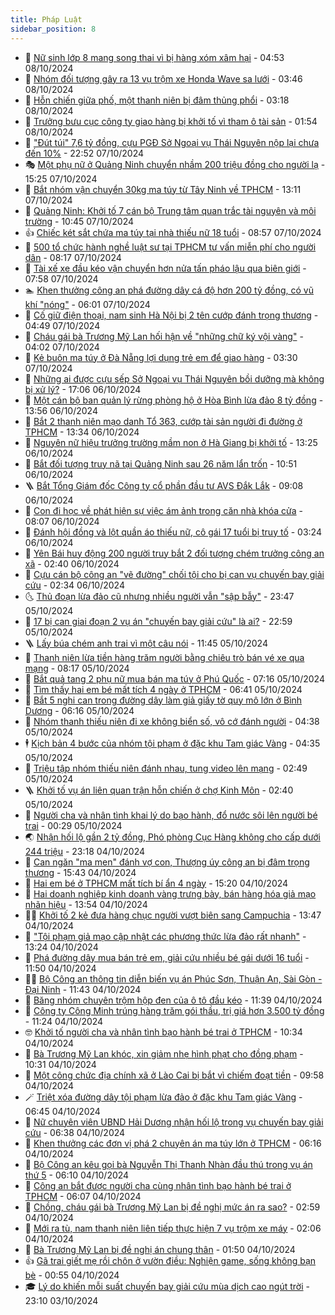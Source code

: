 ```yaml
---
title: Pháp Luật
sidebar_position: 8
---
```


<!-- dantri-phap-luat:START -->
- 🌊 [Nữ sinh lớp 8 mang song thai vì bị hàng xóm xâm hại](https://dantri.com.vn/phap-luat/nu-sinh-lop-8-mang-song-thai-vi-bi-hang-xom-xam-hai-20241008113130536.htm) - 04:53 08/10/2024
- 🐲 [Nhóm đối tượng gây ra 13 vụ trộm xe Honda Wave sa lưới](https://dantri.com.vn/phap-luat/nhom-doi-tuong-gay-ra-13-vu-trom-xe-honda-wave-sa-luoi-20241008102035476.htm) - 03:46 08/10/2024
- 🌁 [Hỗn chiến giữa phố, một thanh niên bị đâm thủng phổi](https://dantri.com.vn/phap-luat/hon-chien-giua-pho-mot-thanh-nien-bi-dam-thung-phoi-20241008100118423.htm) - 03:18 08/10/2024
- 🎃 [Trưởng bưu cục công ty giao hàng bị khởi tố vì tham ô tài sản](https://dantri.com.vn/phap-luat/truong-buu-cuc-cong-ty-giao-hang-bi-khoi-to-vi-tham-o-tai-san-20241008083506402.htm) - 01:54 08/10/2024
- 🦅 [&quot;Đút túi&quot; 7,6 tỷ đồng, cựu PGĐ Sở Ngoại vụ Thái Nguyên nộp lại chưa đến 10%](https://dantri.com.vn/phap-luat/dut-tui-76-ty-dong-cuu-pgd-so-ngoai-vu-thai-nguyen-nop-lai-chua-den-10-20241007235509122.htm) - 22:52 07/10/2024
- 🎭 [Một phụ nữ ở Quảng Ninh chuyển nhầm 200 triệu đồng cho người lạ](https://dantri.com.vn/phap-luat/mot-phu-nu-o-quang-ninh-chuyen-nham-200-trieu-dong-cho-nguoi-la-20241007215013559.htm) - 15:25 07/10/2024
- 🤗 [Bắt nhóm vận chuyển 30kg ma túy từ Tây Ninh về TPHCM](https://dantri.com.vn/phap-luat/bat-nhom-van-chuyen-30kg-ma-tuy-tu-tay-ninh-ve-tphcm-20241007194935315.htm) - 13:11 07/10/2024
- 🚀 [Quảng Ninh: Khởi tố 7 cán bộ Trung tâm quan trắc tài nguyên và môi trường](https://dantri.com.vn/phap-luat/quang-ninh-khoi-to-7-can-bo-trung-tam-quan-trac-tai-nguyen-va-moi-truong-20241007173022882.htm) - 10:45 07/10/2024
- 👍 [Chiếc két sắt chứa ma túy tại nhà thiếu nữ 18 tuổi](https://dantri.com.vn/phap-luat/chiec-ket-sat-chua-ma-tuy-tai-nha-thieu-nu-18-tuoi-20241007152327771.htm) - 08:57 07/10/2024
- 🧐 [500 tổ chức hành nghề luật sư tại TPHCM tư vấn miễn phí cho người dân](https://dantri.com.vn/phap-luat/500-to-chuc-hanh-nghe-luat-su-tai-tphcm-tu-van-mien-phi-cho-nguoi-dan-20241007142019519.htm) - 08:17 07/10/2024
- 🫶 [Tài xế xe đầu kéo vận chuyển hơn nửa tấn pháo lậu qua biên giới](https://dantri.com.vn/phap-luat/tai-xe-xe-dau-keo-van-chuyen-hon-nua-tan-phao-lau-qua-bien-gioi-20241007143840544.htm) - 07:58 07/10/2024
- 🏊 [Khen thưởng công an phá đường dây cá độ hơn 200 tỷ đồng, có vũ khí &quot;nóng&quot;](https://dantri.com.vn/phap-luat/khen-thuong-cong-an-pha-duong-day-ca-do-hon-200-ty-dong-co-vu-khi-nong-20241007122802528.htm) - 06:01 07/10/2024
- 🌋 [Cố giữ điện thoại, nam sinh Hà Nội bị 2 tên cướp đánh trọng thương](https://dantri.com.vn/phap-luat/co-giu-dien-thoai-nam-sinh-ha-noi-bi-2-ten-cuop-danh-trong-thuong-20241007113803332.htm) - 04:49 07/10/2024
- 👹 [Cháu gái bà Trương Mỹ Lan hối hận về &quot;những chữ ký vội vàng&quot;](https://dantri.com.vn/phap-luat/chau-gai-ba-truong-my-lan-hoi-han-ve-nhung-chu-ky-voi-vang-20241007103437083.htm) - 04:02 07/10/2024
- 🫣 [Kẻ buôn ma túy ở Đà Nẵng lợi dụng trẻ em để giao hàng](https://dantri.com.vn/phap-luat/ke-buon-ma-tuy-o-da-nang-loi-dung-tre-em-de-giao-hang-20241007101025237.htm) - 03:30 07/10/2024
- 🎃 [Những ai được cựu sếp Sở Ngoại vụ Thái Nguyên bồi dưỡng mà không bị xử lý?](https://dantri.com.vn/phap-luat/nhung-ai-duoc-cuu-sep-so-ngoai-vu-thai-nguyen-boi-duong-ma-khong-bi-xu-ly-20241006223431105.htm) - 17:06 06/10/2024
- 🌝 [Một cán bộ ban quản lý rừng phòng hộ ở Hòa Bình lừa đảo 8 tỷ đồng](https://dantri.com.vn/phap-luat/mot-can-bo-ban-quan-ly-rung-phong-ho-o-hoa-binh-lua-dao-8-ty-dong-20241006205018359.htm) - 13:56 06/10/2024
- 🚀 [Bắt 2 thanh niên mạo danh Tổ 363, cướp tài sản người đi đường ở TPHCM](https://dantri.com.vn/phap-luat/bat-2-thanh-nien-mao-danh-to-363-cuop-tai-san-nguoi-di-duong-o-tphcm-20241006194754235.htm) - 13:34 06/10/2024
- 🥷 [Nguyên nữ hiệu trưởng trường mầm non ở Hà Giang bị khởi tố](https://dantri.com.vn/phap-luat/nguyen-nu-hieu-truong-truong-mam-non-o-ha-giang-bi-khoi-to-20241006201509409.htm) - 13:25 06/10/2024
- 👺 [Bắt đối tượng truy nã tại Quảng Ninh sau 26 năm lẩn trốn](https://dantri.com.vn/phap-luat/bat-doi-tuong-truy-na-tai-quang-ninh-sau-26-nam-lan-tron-20241006174402793.htm) - 10:51 06/10/2024
- 🪜 [Bắt Tổng Giám đốc Công ty cổ phần đầu tư AVS Đắk Lắk](https://dantri.com.vn/phap-luat/bat-tong-giam-doc-cong-ty-co-phan-dau-tu-avs-dak-lak-20241006153527136.htm) - 09:08 06/10/2024
- 🦄 [Con đi học về phát hiện sự việc ám ảnh trong căn nhà khóa cửa](https://dantri.com.vn/phap-luat/con-di-hoc-ve-phat-hien-su-viec-am-anh-trong-can-nha-khoa-cua-20241006141322586.htm) - 08:07 06/10/2024
- 🦍 [Đánh hội đồng và lột quần áo thiếu nữ, cô gái 17 tuổi bị truy tố](https://dantri.com.vn/phap-luat/danh-hoi-dong-va-lot-quan-ao-thieu-nu-co-gai-17-tuoi-bi-truy-to-20241003201628209.htm) - 03:24 06/10/2024
- 🌁 [Yên Bái huy động 200 người truy bắt 2 đối tượng chém trưởng công an xã](https://dantri.com.vn/phap-luat/yen-bai-huy-dong-200-nguoi-truy-bat-2-doi-tuong-chem-truong-cong-an-xa-20241006092004678.htm) - 02:40 06/10/2024
- 💯 [Cựu cán bộ công an &quot;vẽ đường&quot; chối tội cho bị can vụ chuyến bay giải cứu](https://dantri.com.vn/phap-luat/cuu-can-bo-cong-an-ve-duong-choi-toi-cho-bi-can-vu-chuyen-bay-giai-cuu-20241006091725191.htm) - 02:34 06/10/2024
- 🌜 [Thủ đoạn lừa đảo cũ nhưng nhiều người vẫn &quot;sập bẫy&quot;](https://dantri.com.vn/phap-luat/thu-doan-lua-dao-cu-nhung-nhieu-nguoi-van-sap-bay-20241006064339134.htm) - 23:47 05/10/2024
- 👹 [17 bị can giai đoạn 2 vụ án &quot;chuyến bay giải cứu&quot; là ai?](https://dantri.com.vn/phap-luat/17-bi-can-giai-doan-2-vu-an-chuyen-bay-giai-cuu-la-ai-20241005121536173.htm) - 22:59 05/10/2024
- 🪜 [Lấy búa chém anh trai vì một câu nói](https://dantri.com.vn/phap-luat/lay-bua-chem-anh-trai-vi-mot-cau-noi-20241005180859713.htm) - 11:45 05/10/2024
- 🦩 [Thanh niên lừa tiền hàng trăm người bằng chiêu trò bán vé xe qua mạng](https://dantri.com.vn/phap-luat/thanh-nien-lua-tien-hang-tram-nguoi-bang-chieu-tro-ban-ve-xe-qua-mang-20241005133159451.htm) - 08:17 05/10/2024
- 💂 [Bắt quả tang 2 phụ nữ mua bán ma túy ở Phú Quốc](https://dantri.com.vn/phap-luat/bat-qua-tang-2-phu-nu-mua-ban-ma-tuy-o-phu-quoc-20241005132705293.htm) - 07:16 05/10/2024
- 💃 [Tìm thấy hai em bé mất tích 4 ngày ở TPHCM](https://dantri.com.vn/phap-luat/tim-thay-hai-em-be-mat-tich-4-ngay-o-tphcm-20241005131635348.htm) - 06:41 05/10/2024
- 🧐 [Bắt 5 nghi can trong đường dây làm giả giấy tờ quy mô lớn ở Bình Dương](https://dantri.com.vn/phap-luat/bat-5-nghi-can-trong-duong-day-lam-gia-giay-to-quy-mo-lon-o-binh-duong-20241005121756936.htm) - 06:16 05/10/2024
- 🤗 [Nhóm thanh thiếu niên đi xe không biển số, vô cớ đánh người](https://dantri.com.vn/phap-luat/nhom-thanh-thieu-nien-di-xe-khong-bien-so-vo-co-danh-nguoi-20241005103513967.htm) - 04:38 05/10/2024
- 🕴 [Kịch bản 4 bước của nhóm tội phạm ở đặc khu Tam giác Vàng](https://dantri.com.vn/phap-luat/kich-ban-4-buoc-cua-nhom-toi-pham-o-dac-khu-tam-giac-vang-20241005100919359.htm) - 04:35 05/10/2024
- 🐎 [Triệu tập nhóm thiếu niên đánh nhau, tung video lên mạng](https://dantri.com.vn/phap-luat/trieu-tap-nhom-thieu-nien-danh-nhau-tung-video-len-mang-20241005093744863.htm) - 02:49 05/10/2024
- 🪜 [Khởi tố vụ án liên quan trận hỗn chiến ở chợ Kinh Môn](https://dantri.com.vn/phap-luat/khoi-to-vu-an-lien-quan-tran-hon-chien-o-cho-kinh-mon-20241005093421301.htm) - 02:40 05/10/2024
- 🤭 [Người cha và nhân tình khai lý do bạo hành, đổ nước sôi lên người bé trai](https://dantri.com.vn/phap-luat/nguoi-cha-va-nhan-tinh-khai-ly-do-bao-hanh-do-nuoc-soi-len-nguoi-be-trai-20241005000343358.htm) - 00:29 05/10/2024
- 🌏 [Nhận hối lộ gần 2 tỷ đồng, Phó phòng Cục Hàng không cho cấp dưới 244 triệu](https://dantri.com.vn/phap-luat/nhan-hoi-lo-gan-2-ty-dong-pho-phong-cuc-hang-khong-cho-cap-duoi-244-trieu-20241004213919007.htm) - 23:18 04/10/2024
- 🎃 [Can ngăn &quot;ma men&quot; đánh vợ con, Thượng úy công an bị đâm trọng thương](https://dantri.com.vn/phap-luat/can-ngan-ma-men-danh-vo-con-thuong-uy-cong-an-bi-dam-trong-thuong-20241004221947400.htm) - 15:43 04/10/2024
- 🗽 [Hai em bé ở TPHCM mất tích bí ẩn 4 ngày](https://dantri.com.vn/phap-luat/hai-em-be-o-tphcm-mat-tich-bi-an-4-ngay-20241004212613570.htm) - 15:20 04/10/2024
- 🌁 [Hai doanh nghiệp kinh doanh vàng trưng bày, bán hàng hóa giả mạo nhãn hiệu](https://dantri.com.vn/phap-luat/hai-doanh-nghiep-kinh-doanh-vang-trung-bay-ban-hang-hoa-gia-mao-nhan-hieu-20241004200935128.htm) - 13:54 04/10/2024
- 🧑‍💻 [Khởi tố 2 kẻ đưa hàng chục người vượt biên sang Campuchia](https://dantri.com.vn/phap-luat/khoi-to-2-ke-dua-hang-chuc-nguoi-vuot-bien-sang-campuchia-20241004194045018.htm) - 13:47 04/10/2024
- 🌮 [&quot;Tội phạm giả mạo cập nhật các phương thức lừa đảo rất nhanh&quot;](https://dantri.com.vn/phap-luat/toi-pham-gia-mao-cap-nhat-cac-phuong-thuc-lua-dao-rat-nhanh-20241004200536645.htm) - 13:24 04/10/2024
- 🤗 [Phá đường dây mua bán trẻ em, giải cứu nhiều bé gái dưới 16 tuổi](https://dantri.com.vn/phap-luat/pha-duong-day-mua-ban-tre-em-giai-cuu-nhieu-be-gai-duoi-16-tuoi-20241004150805488.htm) - 11:50 04/10/2024
- 👨‍🏫 [Bộ Công an thông tin diễn biến vụ án Phúc Sơn, Thuận An, Sài Gòn - Đại Ninh](https://dantri.com.vn/phap-luat/bo-cong-an-thong-tin-dien-bien-vu-an-phuc-son-thuan-an-sai-gon-dai-ninh-20241004183737138.htm) - 11:43 04/10/2024
- 🎉 [Băng nhóm chuyên trộm hộp đen của ô tô đầu kéo](https://dantri.com.vn/phap-luat/bang-nhom-chuyen-trom-hop-den-cua-o-to-dau-keo-20241004180919257.htm) - 11:39 04/10/2024
- 🤗 [Công ty Công Minh trúng hàng trăm gói thầu, trị giá hơn 3.500 tỷ đồng](https://dantri.com.vn/phap-luat/cong-ty-cong-minh-trung-hang-tram-goi-thau-tri-gia-hon-3500-ty-dong-20241004181255272.htm) - 11:24 04/10/2024
- 🤓 [Khởi tố người cha và nhân tình bạo hành bé trai ở TPHCM](https://dantri.com.vn/phap-luat/khoi-to-nguoi-cha-va-nhan-tinh-bao-hanh-be-trai-o-tphcm-20241004170930150.htm) - 10:34 04/10/2024
- 👹 [Bà Trương Mỹ Lan khóc, xin giảm nhẹ hình phạt cho đồng phạm](https://dantri.com.vn/phap-luat/ba-truong-my-lan-khoc-xin-giam-nhe-hinh-phat-cho-dong-pham-20241004171248338.htm) - 10:31 04/10/2024
- 🐘 [Một công chức địa chính xã ở Lào Cai bị bắt vì chiếm đoạt tiền](https://dantri.com.vn/phap-luat/mot-cong-chuc-dia-chinh-xa-o-lao-cai-bi-bat-vi-chiem-doat-tien-20241004160801364.htm) - 09:58 04/10/2024
- 🪄 [Triệt xóa đường dây tội phạm lừa đảo ở đặc khu Tam giác Vàng](https://dantri.com.vn/phap-luat/triet-xoa-duong-day-toi-pham-lua-dao-o-dac-khu-tam-giac-vang-20241004114030239.htm) - 06:45 04/10/2024
- 💄 [Nữ chuyên viên UBND Hải Dương nhận hối lộ trong vụ chuyến bay giải cứu](https://dantri.com.vn/phap-luat/nu-chuyen-vien-ubnd-hai-duong-nhan-hoi-lo-trong-vu-chuyen-bay-giai-cuu-20241004132349479.htm) - 06:38 04/10/2024
- 🐎 [Khen thưởng các đơn vị phá 2 chuyên án ma túy lớn ở TPHCM](https://dantri.com.vn/phap-luat/khen-thuong-cac-don-vi-pha-2-chuyen-an-ma-tuy-lon-o-tphcm-20241004121806698.htm) - 06:16 04/10/2024
- 💯 [Bộ Công an kêu gọi bà Nguyễn Thị Thanh Nhàn đầu thú trong vụ án thứ 5](https://dantri.com.vn/phap-luat/bo-cong-an-keu-goi-ba-nguyen-thi-thanh-nhan-dau-thu-trong-vu-an-thu-5-20241004130632122.htm) - 06:10 04/10/2024
- 💯 [Công an bắt được người cha cùng nhân tình bạo hành bé trai ở TPHCM](https://dantri.com.vn/phap-luat/cong-an-bat-duoc-nguoi-cha-cung-nhan-tinh-bao-hanh-be-trai-o-tphcm-20241004124325029.htm) - 06:07 04/10/2024
- 🌈 [Chồng, cháu gái bà Trương Mỹ Lan bị đề nghị mức án ra sao?](https://dantri.com.vn/phap-luat/chong-chau-gai-ba-truong-my-lan-bi-de-nghi-muc-an-ra-sao-20240927132657223.htm) - 02:59 04/10/2024
- 🧠 [Mới ra tù, nam thanh niên liên tiếp thực hiện 7 vụ trộm xe máy](https://dantri.com.vn/phap-luat/moi-ra-tu-nam-thanh-nien-lien-tiep-thuc-hien-7-vu-trom-xe-may-20241004065257744.htm) - 02:06 04/10/2024
- 🌈 [Bà Trương Mỹ Lan bị đề nghị án chung thân](https://dantri.com.vn/phap-luat/ba-truong-my-lan-bi-de-nghi-an-chung-than-20241003212441546.htm) - 01:50 04/10/2024
- 👍 [Gã trai giết mẹ rồi chôn ở vườn điều: Nghiện game, sống không bạn bè](https://dantri.com.vn/phap-luat/ga-trai-giet-me-roi-chon-o-vuon-dieu-nghien-game-song-khong-ban-be-20241004073844643.htm) - 00:55 04/10/2024
- 🎓 [Lý do khiến mỗi suất chuyến bay giải cứu mùa dịch cao ngút trời](https://dantri.com.vn/phap-luat/ly-do-khien-moi-suat-chuyen-bay-giai-cuu-mua-dich-cao-ngut-troi-20241003211216276.htm) - 23:10 03/10/2024<!-- dantri-phap-luat:END -->
